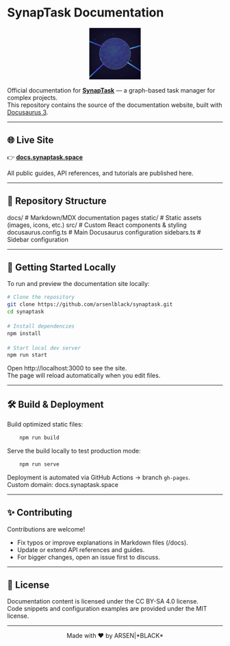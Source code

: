 # SynapTask Documentation

<p align="center">
  <img src="static/img/logo.svg" alt="SynapTask logo" width="120"/>
</p>

Official documentation for **[SynapTask](https://synaptask.space)** — a graph-based task manager for complex projects.  
This repository contains the source of the documentation website, built with [Docusaurus 3](https://docusaurus.io).

---

## 🌐 Live Site

👉 [**docs.synaptask.space**](https://docs.synaptask.space)  

All public guides, API references, and tutorials are published here.

---

## 📂 Repository Structure

docs/                  # Markdown/MDX documentation pages
static/                # Static assets (images, icons, etc.)
src/                   # Custom React components & styling
docusaurus.config.ts   # Main Docusaurus configuration
sidebars.ts            # Sidebar configuration

---

## 🚀 Getting Started Locally

To run and preview the documentation site locally:

```bash
# Clone the repository
git clone https://github.com/arsenlblack/synaptask.git
cd synaptask

# Install dependencies
npm install

# Start local dev server
npm run start
```

Open http://localhost:3000 to see the site.  
The page will reload automatically when you edit files.

---

## 🛠️ Build & Deployment

Build optimized static files:

```bash
    npm run build
```

Serve the build locally to test production mode:

```bash
    npm run serve
```

Deployment is automated via GitHub Actions → branch `gh-pages`.  
Custom domain: docs.synaptask.space

---

## ✨ Contributing

Contributions are welcome!  
- Fix typos or improve explanations in Markdown files (/docs).  
- Update or extend API references and guides.  
- For bigger changes, open an issue first to discuss.

---

## 📜 License

Documentation content is licensed under the CC BY-SA 4.0 license.  
Code snippets and configuration examples are provided under the MIT license.

---

<p align="center"> Made with ❤️ by ARSEN|*BLACK* </p>
